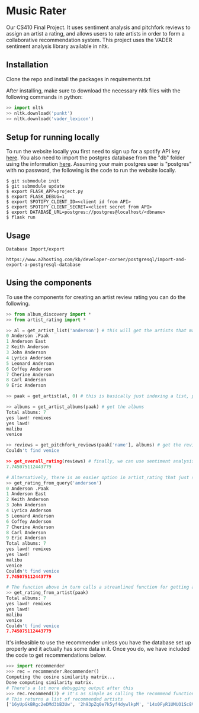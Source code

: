 Music Rater
===========

Our CS410 Final Project. It uses sentiment analysis and pitchfork reviews to assign an artist a rating, and allows users to rate artists in order to form a collaborative recommendation system. This project uses the VADER sentiment analysis library available in nltk.

Installation
------------
Clone the repo and install the packages in requirements.txt

After installing, make sure to download the necessary nltk files with the following commands in python:

```python
>> import nltk
>> nltk.download('punkt')
>> nltk.download('vader_lexicon')
```

Setup for running locally
-------------------------
To run the website locally you first need to sign up for a spotify API key [here](https://beta.developer.spotify.com/). You also need to import the postgres database from the "db" folder using the information [here](https://www.a2hosting.com/kb/developer-corner/postgresql/import-and-export-a-postgresql-database). Assuming your main postgres user is "postgres" with no password, the following is the code to run the website locally.

```shell
$ git submodule init
$ git submodule update
$ export FLASK_APP=project.py
$ export FLASK_DEBUG=1
$ export SPOTIFY_CLIENT_ID=<client id from API>
$ export SPOTIFY_CLIENT_SECRET=<client secret from API>
$ export DATABASE_URL=postgres://postgres@localhost/<dbname>
$ flask run
```

Usage
-----
```
Database Import/export

https://www.a2hosting.com/kb/developer-corner/postgresql/import-and-export-a-postgresql-database
```


Using the components
--------------------
To use the components for creating an artist review rating you can do the following.

```python
>> from album_discovery import *
>> from artist_rating import *

>> al = get_artist_list('anderson') # this will get the artists that match a name and print them with indices
0 Anderson .Paak
1 Anderson East
2 Keith Anderson
3 John Anderson
4 Lyrica Anderson
5 Leonard Anderson
6 Coffey Anderson
7 Cherine Anderson
8 Carl Anderson
9 Eric Anderson

>> paak = get_artist(al, 0) # this is basically just indexing a list, probably doesn't need to be its own function

>> albums = get_artist_albums(paak) # get the albums
Total albums: 7
yes lawd! remixes
yes lawd!
malibu
venice

>> reviews = get_pitchfork_reviews(paak['name'], albums) # get the reviews
Couldn't find venice

>> get_overall_rating(reviews) # finally, we can use sentiment analysis to get a rating for this artist
7.745075112443779

# Alternatively, there is an easier option in artist_rating that just selects the first artist and spits out a rating
>> get_rating_from_query('anderson')
0 Anderson .Paak
1 Anderson East
2 Keith Anderson
3 John Anderson
4 Lyrica Anderson
5 Leonard Anderson
6 Coffey Anderson
7 Cherine Anderson
8 Carl Anderson
9 Eric Anderson
Total albums: 7
yes lawd! remixes
yes lawd!
malibu
venice
Couldn't find venice
7.745075112443779

# The function above in turn calls a streamlined function for getting a rating directly from the artist object
>> get_rating_from_artist(paak)
Total albums: 7
yes lawd! remixes
yes lawd!
malibu
venice
Couldn't find venice
7.745075112443779
```

It's infeasible to use the recommender unless you have the database set up properly and it actually has some data in it. Once you do, we have included the code to get recommendations below.

```python
>>> import recommender
>>> rec = recommender.Recommender()
Computing the cosine similarity matrix...
Done computing similarity matrix.
# There's a lot more debugging output after this
>>> rec.recommend(7) # it's as simple as calling the recommend function with an argument of user id
# This returns a list of recommended artists
['16yUpGkBRgc2eDMd3bB3Uw', '2h93pZq0e7k5yf4dywlkpM', '14x0FyR1UMUO1Sc8V5TzN6', '3koiLjNrgRTNbOwViDipeA', '329iU5aUf9pGiYFbjE9xqQ', '1U1el3k54VvEUzo3ybLPlM']
```